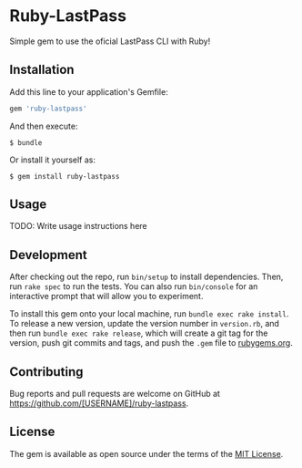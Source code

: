 # Ruby-LastPass

Simple gem to use the oficial LastPass CLI with Ruby!

## Installation

Add this line to your application's Gemfile:

```ruby
gem 'ruby-lastpass'
```

And then execute:

    $ bundle

Or install it yourself as:

    $ gem install ruby-lastpass

## Usage

TODO: Write usage instructions here

## Development

After checking out the repo, run `bin/setup` to install dependencies. Then, run `rake spec` to run the tests. You can also run `bin/console` for an interactive prompt that will allow you to experiment.

To install this gem onto your local machine, run `bundle exec rake install`. To release a new version, update the version number in `version.rb`, and then run `bundle exec rake release`, which will create a git tag for the version, push git commits and tags, and push the `.gem` file to [rubygems.org](https://rubygems.org).

## Contributing

Bug reports and pull requests are welcome on GitHub at https://github.com/[USERNAME]/ruby-lastpass.

## License

The gem is available as open source under the terms of the [MIT License](https://opensource.org/licenses/MIT).
